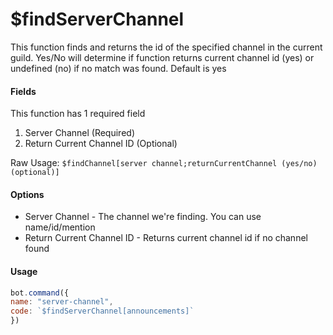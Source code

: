 # $findServerChannel

This function finds and returns the id of the specified channel in the current guild. Yes/No will determine if function returns current channel id \(yes\) or undefined \(no\) if no match was found. Default is yes

#### Fields

This function has 1 required field

1. Server Channel \(Required\)
2. Return Current Channel ID \(Optional\)

Raw Usage: `$findChannel[server channel;returnCurrentChannel (yes/no) (optional)]`

#### Options

* Server Channel - The channel we're finding. You can use name/id/mention
* Return Current Channel ID - Returns current channel id if no channel found

#### Usage

```javascript
bot.command({
name: "server-channel",
code: `$findServerChannel[announcements]`
})
```

